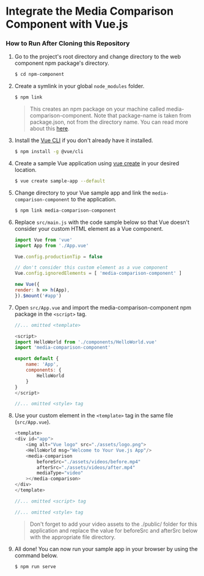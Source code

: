 # Integrate the Media Comparison Component with Vue.js

### How to Run After Cloning this Repository

1. Go to the project's root directory and change directory to the web component npm package's directory.
    
    ```sh
    $ cd npm-component
    ```

2. Create a symlink in your global `node_modules` folder.
    
    ```sh
    $ npm link
    ```
    > This creates an npm package on your machine called media-comparison-component. Note that package-name is taken from package.json, not from the directory name. You can read more about this [here](https://docs.npmjs.com/cli/v8/commands/npm-link/).

3. Install the [Vue CLI](https://cli.vuejs.org/guide/creating-a-project.html#vue-create) if you don't already have it installed.
    
    ```sh
    $ npm install -g @vue/cli
    ```

4. Create a sample Vue application using [vue create](https://cli.vuejs.org/guide/creating-a-project.html#vue-create) in your desired location.
    
    ```sh
    $ vue create sample-app --default
    ```

5. Change directory to your Vue sample app and link the `media-comparison-component` to the application.
    
    ```sh
    $ npm link media-comparison-component
    ```

6. Replace `src/main.js` with the code sample below so that Vue doesn't consider your custom HTML element as a Vue component.
    
    ```js
    import Vue from 'vue'
    import App from './App.vue'
    
    Vue.config.productionTip = false
    
    // don't consider this custom element as a vue component
    Vue.config.ignoredElements = [ 'media-comparison-component' ]
    
    new Vue({
    render: h => h(App),
    }).$mount('#app')
    ```

7. Open `src/App.vue` and import the media-comparison-component npm package in the `<script>` tag.

    ```js
    //... omitted <template>
    
    <script>
    import HelloWorld from './components/HelloWorld.vue'
    import 'media-comparison-component'
    
    export default {
        name: 'App',
        components: {
            HelloWorld
        }
    }
    </script>
    
    //... omitted <style> tag
    ```

8. Use your custom element in the `<template>` tag in the same file (`src/App.vue`).

    ```js
    <template>
    <div id="app">
        <img alt="Vue logo" src="./assets/logo.png">
        <HelloWorld msg="Welcome to Your Vue.js App"/>
        <media-comparison
            beforeSrc="./assets/videos/before.mp4"
            afterSrc="./assets/videos/after.mp4"
            mediaType="video"
        ></media-comparison>
    </div>
    </template>
    
    //... omitted <script> tag
    
    //... omitted <style> tag
    ```

    > Don't forget to add your video assets to the ./public/ folder for this application and replace the value for beforeSrc and afterSrc below with the appropriate file directory.

9. All done! You can now run your sample app in your browser by using the command below.
    ```sh
    $ npm run serve
    ```
